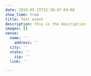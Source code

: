 ```yaml
---
date: 2019-05-15T15:30:47-04:00
show_time: true
title: Test event
description: this is the description
images: []
venue:
  name: ''
    address: ''
  city: ''
  state: ''
    zip: ''
  link: ''

---
```

